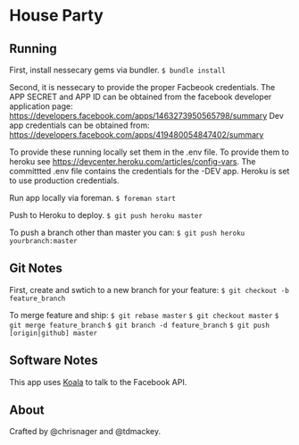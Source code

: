 # House Party

## Running

First, install nessecary gems via bundler.
`$ bundle install`

Second, it is nessecary to provide the proper Facbeook credentials.
The APP SECRET and APP ID can be obtained from the facebook developer application page: https://developers.facebook.com/apps/1463273950565798/summary
Dev app credentials can be obtained from: https://developers.facebook.com/apps/419480054847402/summary

To provide these running locally set them in the .env file. 
To provide them to heroku see https://devcenter.heroku.com/articles/config-vars.
The committted .env file contains the credentials for the -DEV app. Heroku is set to use production credentials.

Run app locally via foreman.
`$ foreman start`

Push to Heroku to deploy.
`$ git push heroku master`

To push a branch other than master you can:
`$ git push heroku yourbranch:master`

## Git Notes

First, create and swtich to a new branch for your feature:
`$ git checkout -b feature_branch`

To merge feature and ship:
`$ git rebase master`
`$ git checkout master`
`$ git merge feature_branch`
`$ git branch -d feature_branch`
`$ git push [origin|github] master`

## Software Notes

This app uses [Koala](https://github.com/arsduo/koala) to talk to the Facebook API.


## About 
Crafted by @chrisnager and @tdmackey.
